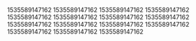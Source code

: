 1535589147162
1535589147162
1535589147162
1535589147162
1535589147162
1535589147162
1535589147162
1535589147162
1535589147162
1535589147162
1535589147162
1535589147162
1535589147162
1535589147162
1535589147162